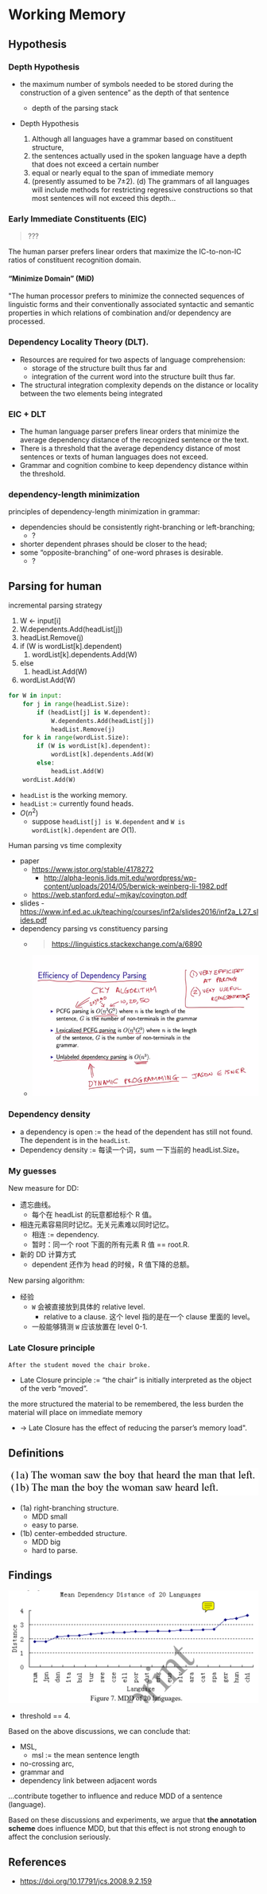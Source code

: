 # Working Memory

## Hypothesis

### Depth Hypothesis

-   the maximum number of symbols needed to be stored during the construction of a given sentence” as the depth of that sentence

    -   depth of the parsing stack

-   Depth Hypothesis
    1. Although all languages have a grammar based on constituent structure,
    1. the sentences actually used in the spoken language have a depth that does not exceed a certain number
    1. equal or nearly equal to the span of immediate memory
    1. (presently assumed to be 7±2). (d) The grammars of all languages will include methods for restricting regressive constructions so that most sentences will not exceed this depth...

### Early Immediate Constituents (EIC)

> ???

The human parser prefers linear orders that maximize the IC-to-non-IC ratios of constituent recognition domain.

#### “Minimize Domain” (MiD)

"The human processor prefers to minimize the connected sequences of linguistic forms and their conventionally associated syntactic and semantic properties in which relations of combination and/or dependency are processed.

### Dependency Locality Theory (DLT).

-   Resources are required for two aspects of language comprehension:
    -   storage of the structure built thus far and
    -   integration of the current word into the structure built thus far.
-   The structural integration complexity depends on the distance or locality between the two elements being integrated

### EIC + DLT

-   The human language parser prefers linear orders that minimize the average dependency distance of the recognized sentence or the text.
-   There is a threshold that the average dependency distance of most sentences or texts of human languages does not exceed.
-   Grammar and cognition combine to keep dependency distance within the threshold.

### dependency-length minimization

principles of dependency-length minimization in grammar:

-   dependencies should be consistently right-branching or left-branching; 
    -   ?
-   shorter dependent phrases should be closer to the head; 
-   some “opposite-branching” of one-word phrases is desirable.
    -   ?

## Parsing for human

incremental parsing strategy

1. W <- input[i]
1. W.dependents.Add(headList[j])
1. headList.Remove(j)
1. if (W is wordList[k].dependent)
    1. wordList[k].dependents.Add(W)
1. else
    1. headList.Add(W)
1. wordList.Add(W)

```python
for W in input:
    for j in range(headList.Size):
        if (headList[j] is W.dependent):
            W.dependents.Add(headList[j])
            headList.Remove(j)
    for k in range(wordList.Size):
        if (W is wordList[k].dependent):
            wordList[k].dependents.Add(W)
        else:
            headList.Add(W)
    wordList.Add(W)
```

-   `headList` is the working memory.
-   `headList` := currently found heads.
-   $O(n^2)$
    -   suppose `headList[j] is W.dependent` and `W is wordList[k].dependent` are $O(1)$.

Human parsing vs time complexity

-   paper
    -   <https://www.jstor.org/stable/4178272>
        -   <http://alpha-leonis.lids.mit.edu/wordpress/wp-content/uploads/2014/05/berwick-weinberg-li-1982.pdf>
    -   <https://web.stanford.edu/~mjkay/covington.pdf>
-   slides - <https://www.inf.ed.ac.uk/teaching/courses/inf2a/slides2016/inf2a_L27_slides.pdf>
-   dependency parsing vs constituency parsing
    -   > <https://linguistics.stackexchange.com/a/6890>
    -   ![](img/2020-12-21-11-47-04.png)

### Dependency density

-   a dependency is open := the head of the dependent has still not found. The dependent is in the `headList`.
-   Dependency density := 每读一个词，sum 一下当前的 headList.Size。

### My guesses

New measure for DD:

-   遗忘曲线。
    -   每个在 headList 的玩意都给标个 R 值。
-   相连元素容易同时记忆。无关元素难以同时记忆。
    -   相连 := dependency.
    -   暂时：同一个 root 下面的所有元素 R 值 == root.R.
-   新的 DD 计算方式
    -   dependent 还作为 head 的时候，R 值下降的总额。

New parsing algorithm:

-   经验
    -   `W` 会被直接放到具体的 relative level.
        -   relative to a clause. 这个 level 指的是在一个 clause 里面的 level。
    -   一般能够猜测 `W` 应该放置在 level 0-1.

### Late Closure principle

```
After the student moved the chair broke.
```

-   Late Closure principle := “the chair” is initially interpreted as the object of the verb “moved”.

the more structured the material to be remembered, the less burden the material will place on immediate memory

-   -> Late Closure has the effect of reducing the parser’s memory load".

## Definitions

![](img/2020-12-21-18-00-02.png)

-   (1a) right-branching structure.
    -   MDD small
    -   easy to parse.
-   (1b) center-embedded structure.
    -   MDD big
    -   hard to parse.

## Findings

![](img/2020-12-21-18-13-10.png)

-   threshold == 4.

Based on the above discussions, we can conclude that:

-   MSL,
    -   msl := the mean sentence length
-   no-crossing arc,
-   grammar and 
-   dependency link between adjacent words

...contribute together to influence and reduce MDD of a sentence (language).

Based on these discussions and experiments, we argue that **the annotation scheme** does influence MDD, but that this effect is not strong enough to affect the conclusion seriously.

## References

-   <https://doi.org/10.17791/jcs.2008.9.2.159>
